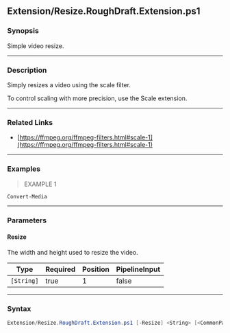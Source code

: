 Extension/Resize.RoughDraft.Extension.ps1
-----------------------------------------

### Synopsis
Simple video resize.

---

### Description

Simply resizes a video using the scale filter.

To control scaling with more precision, use the Scale extension.

---

### Related Links
* [https://ffmpeg.org/ffmpeg-filters.html#scale-1](https://ffmpeg.org/ffmpeg-filters.html#scale-1)

---

### Examples
> EXAMPLE 1

```PowerShell
Convert-Media
```

---

### Parameters
#### **Resize**
The width and height used to resize the video.

|Type      |Required|Position|PipelineInput|
|----------|--------|--------|-------------|
|`[String]`|true    |1       |false        |

---

### Syntax
```PowerShell
Extension/Resize.RoughDraft.Extension.ps1 [-Resize] <String> [<CommonParameters>]
```

